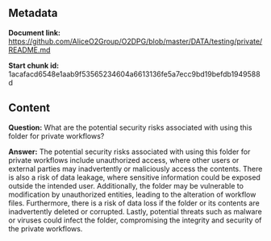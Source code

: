 ## Metadata

**Document link:** https://github.com/AliceO2Group/O2DPG/blob/master/DATA/testing/private/README.md

**Start chunk id:** 1acafacd6548e1aab9f53565234604a6613136fe5a7ecc9bd19befdb1949588d

## Content

**Question:** What are the potential security risks associated with using this folder for private workflows?

**Answer:** The potential security risks associated with using this folder for private workflows include unauthorized access, where other users or external parties may inadvertently or maliciously access the contents. There is also a risk of data leakage, where sensitive information could be exposed outside the intended user. Additionally, the folder may be vulnerable to modification by unauthorized entities, leading to the alteration of workflow files. Furthermore, there is a risk of data loss if the folder or its contents are inadvertently deleted or corrupted. Lastly, potential threats such as malware or viruses could infect the folder, compromising the integrity and security of the private workflows.